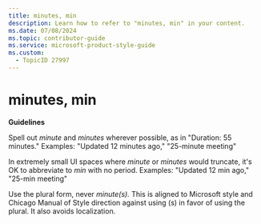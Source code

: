 ```yaml
---
title: minutes, min
description: Learn how to refer to "minutes, min" in your content.
ms.date: 07/08/2024
ms.topic: contributor-guide
ms.service: microsoft-product-style-guide
ms.custom:
  - TopicID 27997
---
```



# minutes, min

**Guidelines**

Spell out *minute* and *minutes* wherever possible, as in "Duration: 55 minutes." Examples: "Updated 12 minutes ago," "25-minute meeting"

In extremely small UI spaces where *minute* or *minutes* would truncate, it's OK to abbreviate to *min* with no period. Examples: "Updated 12 min ago," "25-min meeting"

Use the plural form, never *minute(s).* This is aligned to Microsoft style and Chicago Manual of Style direction against using (s) in favor of using the plural. It also avoids localization.

